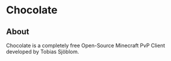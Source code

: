 # Chocolate

## About
Chocolate is a completely free Open-Source Minecraft PvP Client developed by Tobias Sjöblom.
